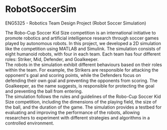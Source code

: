 # RobotSoccerSim
ENG5325 - Robotics Team Design Project (Robot Soccer Simulation)

The Robo-Cup Soccer Kid Size competition is an international initiative to promote robotics and artificial intelligence research through soccer games played by autonomous robots. In this project, we developed a 2D simulation like the competition using MATLAB and Simulink. The simulation consists of eight humanoid robots, with four in each team. Each team has four different roles: Striker, Mid, Defender, and Goalkeeper.  
The robots in the simulation exhibit different behaviours based on their roles within the team. For example, the Strikers are responsible for attacking the opponent's goal and scoring points, while the Defenders focus on defending their own goal and preventing the opponents from scoring. The Goalkeeper, as the name suggests, is responsible for protecting the goal and preventing the ball from entering.  
The simulation follows the rules and guidelines of the Robo-Cup Soccer Kid Size competition, including the dimensions of the playing field, the size of the ball, and the duration of the game. The simulation provides a testbed for evaluating and improving the performance of the robots, allowing researchers to experiment with different strategies and algorithms in a controlled environment.  

